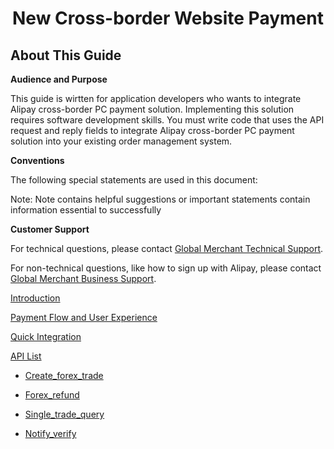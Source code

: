 <h1 align="center">New Cross-border Website Payment</h1>

## About This Guide

**Audience and Purpose**

This guide is wirtten for application developers who wants to integrate Alipay cross-border PC payment solution. Implementing this solution requires software development skills. You must write code that uses the API request and reply fields to integrate Alipay cross-border PC payment solution into your existing order management system.

**Conventions**

The following special statements are used in this document:

 Note:
Note contains helpful suggestions or important statements contain information essential to successfully

**Customer Support**

For technical questions, please contact <a href="mailto:overseas_support@service.alibaba.com">Global Merchant Technical Support</a>. 

For non-technical questions, like how to sign up with Alipay, please contact <a href="mailto:global.service@alipay.com">Global Merchant Business Support</a>.


<a href="introduction.md"> Introduction </a>

<a href="flow_experience.md"> Payment Flow and User Experience </a>

<a href="integration.md"> Quick Integration </a>

<a href="api_list.md"> API List </a>

* <a href="api_list.md"> Create_forex_trade </a>

* <a href="api_list.md"> Forex_refund </a>

* <a href="api_list.md"> Single_trade_query </a>

* <a href="api_list.md"> Notify_verify </a>

